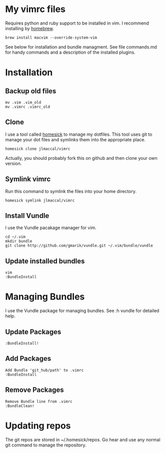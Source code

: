 # My vimrc files

Requires python and ruby support to be installed in vim. I recommend installing
by [homebrew][brew].

    brew install macvim --override-system-vim

See below for installation and bundle managment. See file commands.md for handy
commands and a description of the installed plugins.

[brew]: http://mxcl.github.com/homebrew/

# Installation

## Backup old files

    mv .vim .vim_old
    mv .vimrc .vimrc_old

## Clone

I use a tool called [homesick][hs] to manage my dotfiles. This tool uses
git to manage your dot files and symlinks them into the appropriate place.

    homesick clone jlmaccal/vimrc

Actually, you should probably fork this on github and then clone your own version.

[hs]: https://github.com/technicalpickles/homesick

## Symlink vimrc

Run this command to symlink the files into your home directory.

    homesick symlink jlmaccal/vimrc

## Install Vundle

I use the Vundle pacakage manager for vim.

    cd ~/.vim
    mkdir bundle
    git clone http://github.com/gmarik/vundle.git ~/.vim/bundle/vundle

## Update installed bundles

    vim
    :BundleInstall

# Managing Bundles

I use the Vundle package for managing bundles. See :h vundle for detailed help.

## Update Packages

    :BundleInstall!

## Add Packages

    Add Bundle 'git_hub/path' to .vimrc
    :BundleInstall

## Remove Packages

    Remove Bundle line from .vimrc
    :BundleClean!

# Updating repos

The git repos are stored in ~/.homesick/repos. Go hear and use any normal git command
to manage the repository.

